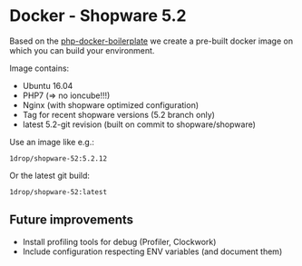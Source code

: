 # Docker - Shopware 5.2

Based on the [php-docker-boilerplate](https://github.com/webdevops/php-docker-boilerplate) we create a pre-built docker image on which you can build your environment.

Image contains:

 - Ubuntu 16.04
 - PHP7 (=> no ioncube!!!)
 - Nginx (with shopware optimized configuration)
 - Tag for recent shopware versions (5.2 branch only)
 - latest 5.2-git revision (built on commit to shopware/shopware)

Use an image like e.g.:

	1drop/shopware-52:5.2.12

Or the latest git build:

	1drop/shopware-52:latest

## Future improvements

- Install profiling tools for debug (Profiler, Clockwork)
- Include configuration respecting ENV variables (and document them)
